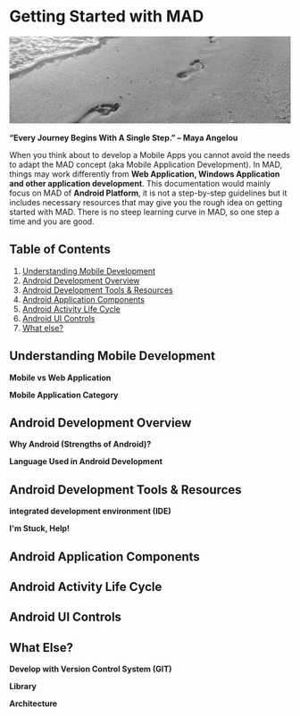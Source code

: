 # Getting Started with MAD  

![Steps](https://github.com/slnn3r/AndroidTutorial/blob/master/img/one-step-at-a-time-1080x630.jpg)

**“Every Journey Begins With A Single Step.” – Maya Angelou**

When you think about to develop a Mobile Apps you cannot avoid the needs to adapt the MAD concept (aka Mobile Application Development). In MAD, things may work differently from **Web Application, Windows Application and other application development**. This documentation would mainly focus on MAD of **Android Platform**, it is not a step-by-step guidelines but it includes necessary resources that may give you the rough idea on getting started with MAD. There is no steep learning curve in MAD, so one step a time and you are good.


## Table of Contents
1. [Understanding Mobile Development](#understanding-mobile-development)
2. [Android Development Overview](#android-development-overview)
3. [Android Development Tools & Resources](#android-development-tools-&-resources)
4. [Android Application Components](#android-application-components)
5. [Android Activity Life Cycle](#android-activity-life-cycle)
6. [Android UI Controls](#android-ui-controls)
7. [What else?](#what-else)



## Understanding Mobile Development

**Mobile vs Web Application**

**Mobile Application Category**


## Android Development Overview

**Why Android (Strengths of Android)?**

**Language Used in Android Development**


## Android Development Tools & Resources

**integrated development environment (IDE)**

**I'm Stuck, Help!**


## Android Application Components




## Android Activity Life Cycle



## Android UI Controls



## What Else?

**Develop with Version Control System (GIT)**

**Library**

**Architecture**
